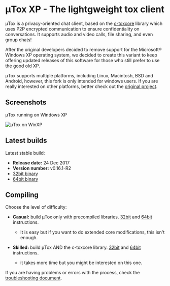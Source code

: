 # μTox XP - The lightgweight tox client

μTox is a privacy-oriented chat client, based on the [c-toxcore](https://github.com/TokTok/c-toxcore) library which uses P2P encrypted communication to ensure confidentiality on conversations. It supports audio and video calls, file sharing, and even group chats!

After the original developers decided to remove support for the Microsoft® Windows XP operating system, we decided to create this variant to keep offering updated releases of this software for those who still prefer to use the good old XP. 

μTox supports multiple platforms, including Linux, Macintosh, BSD and Android, however, this fork is only intended for windows users. If you are really interested on other platforms, better check out the [original project](https://github.com/uTox/uTox).

## Screenshots

μTox running on Windows XP

![μTox on WinXP](https://github.com/blueclouds8666/uTox_XP/raw/files/screenshot.png "μTox running on Windows XP")

## Latest builds

Latest stable build:
- **Release date:**  24 Dec 2017
- **Version number:**  v0.16.1-R2
- [32bit binary](https://github.com/blueclouds8666/uTox_XP/raw/files/binaries/0.16.1-R2/utox-i686.exe)
- [64bit binary](https://github.com/blueclouds8666/uTox_XP/raw/files/binaries/0.16.1-R2/utox-AMD64.exe)

## Compiling

Choose the level of difficulty:

- **Casual:** build μTox only with precompiled libraries. [32bit](https://github.com/blueclouds8666/uTox_XP/blob/oldtoxcore/COMPILE32.md) and [64bit](https://github.com/blueclouds8666/uTox_XP/blob/oldtoxcore/COMPILE64.md) instructions.
  - It is easy but if you want to do extended core modifications, this isn't enough.

- **Skilled:** build μTox AND the c-toxcore library. [32bit](https://github.com/blueclouds8666/uTox_XP/blob/oldtoxcore/COMPILE32-full.md) and [64bit](https://github.com/blueclouds8666/uTox_XP/blob/oldtoxcore/COMPILE64-full.md) instructions.
  - it takes more time but you might be interested on this one.

If you are having problems or errors with the process, check the [troubleshooting document](TROUBLESHOOTING.md).
<br />
<br />
